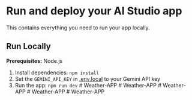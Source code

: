# Run and deploy your AI Studio app

This contains everything you need to run your app locally.

## Run Locally

**Prerequisites:**  Node.js


1. Install dependencies:
   `npm install`
2. Set the `GEMINI_API_KEY` in [.env.local](.env.local) to your Gemini API key
3. Run the app:
   `npm run dev`
#   W e a t h e r - A P P  
 #   W e a t h e r - A P P  
 #   W e a t h e r - A P P  
 #   W e a t h e r - A P P  
 #   W e a t h e r - A P P  
 